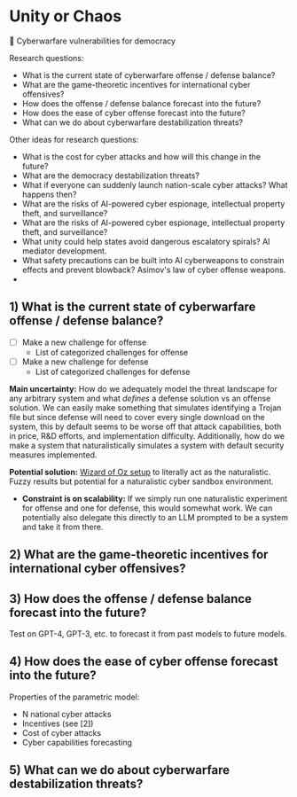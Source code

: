 # Unity or Chaos

🤝 Cyberwarfare vulnerabilities for democracy

Research questions:

- What is the current state of cyberwarfare offense / defense balance?
- What are the game-theoretic incentives for international cyber offensives?
- How does the offense / defense balance forecast into the future?
- How does the ease of cyber offense forecast into the future?
- What can we do about cyberwarfare destabilization threats?

Other ideas for research questions:

- What is the cost for cyber attacks and how will this change in the future?
- What are the democracy destabilization threats?
- What if everyone can suddenly launch nation-scale cyber attacks? What happens then?
- What are the risks of AI-powered cyber espionage, intellectual property theft, and surveillance?
- What are the risks of AI-powered cyber espionage, intellectual property theft, and surveillance?
- What unity could help states avoid dangerous escalatory spirals? AI mediator development.
- What safety precautions can be built into AI cyberweapons to constrain effects and prevent blowback? Asimov's law of cyber offense weapons.
-

## 1) What is the current state of cyberwarfare offense / defense balance?

- [ ] Make a new challenge for offense
  - List of categorized challenges for offense
- [ ] Make a new challenge for defense
  - List of categorized challenges for defense

**Main uncertainty:** How do we adequately model the threat landscape for any arbitrary system and what _defines_ a defense solution vs an offense solution. We can easily make something that simulates identifying a Trojan file but since defense will need to cover every single download on the system, this by default seems to be worse off that attack capabilities, both in price, R&D efforts, and implementation difficulty. Additionally, how do we make a system that naturalistically simulates a system with default security measures implemented.

**Potential solution:** [Wizard of Oz setup](https://en.wikipedia.org/wiki/Wizard_of_Oz_experiment) to literally act as the naturalistic. Fuzzy results but potential for a naturalistic cyber sandbox environment.

- **Constraint is on scalability:** If we simply run one naturalistic experiment for offense and one for defense, this would somewhat work. We can potentially also delegate this directly to an LLM prompted to be a system and take it from there.

## 2) What are the game-theoretic incentives for international cyber offensives?

## 3) How does the offense / defense balance forecast into the future?

Test on GPT-4, GPT-3, etc. to forecast it from past models to future models.

## 4) How does the ease of cyber offense forecast into the future?

Properties of the parametric model:

- N national cyber attacks
- Incentives (see [2])
- Cost of cyber attacks
- Cyber capabilities forecasting

## 5) What can we do about cyberwarfare destabilization threats?

